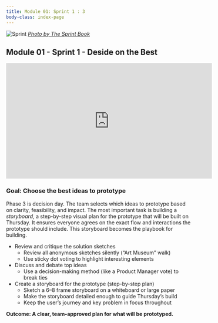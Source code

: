 ```yaml
---
title: Module 01: Sprint 1 : 3
body-class: index-page
---
```


![Sprint]({{URLROOT}}/shared/img/sprint_3.png)
*[Photo by The Sprint Book](https://www.thesprintbook.com/the-design-sprint)*

## Module 01 - Sprint 1 - Deside on the Best

<iframe width="560" height="315" src="https://www.youtube.com/embed/7BKBFOOKbNo?si=sc4F7adFsU8QOtaW" title="YouTube video player" frameborder="0" allow="accelerometer; autoplay; clipboard-write; encrypted-media; gyroscope; picture-in-picture; web-share" referrerpolicy="strict-origin-when-cross-origin" allowfullscreen></iframe>

### Goal: Choose the best ideas to prototype

Phase 3 is decision day. The team selects which ideas to prototype based on clarity, feasibility, and impact. The most important task is building a *storyboard*, a step-by-step visual plan for the prototype that will be built on Thursday. It ensures everyone agrees on the exact flow and interactions the prototype should include. This storyboard becomes the playbook for building.

* Review and critique the solution sketches
    - Review all anonymous sketches silently (“Art Museum” walk)
    - Use sticky dot voting to highlight interesting elements
* Discuss and debate top ideas
    - Use a decision-making method (like a Product Manager vote) to break ties
* Create a storyboard for the prototype (step-by-step plan)
    - Sketch a 6–8 frame storyboard on a whiteboard or large paper
    - Make the storyboard detailed enough to guide Thursday’s build
    - Keep the user’s journey and key problem in focus throughout

**Outcome: A clear, team-approved plan for what will be prototyped.**